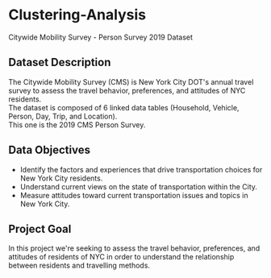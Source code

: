 # Clustering-Analysis
Citywide Mobility Survey - Person Survey 2019 Dataset

## Dataset Description 
The Citywide Mobility Survey (CMS) is New York City DOT's annual travel survey to assess the travel behavior, preferences, and attitudes of NYC residents. <br> The dataset is composed of 6 linked data tables (Household, Vehicle, Person, Day, Trip, and Location). <br> This one is the 2019 CMS Person Survey. 

## Data Objectives 
* Identify the factors and experiences that drive transportation choices for New York City residents. 
* Understand current views on the state of transportation within the City.
* Measure attitudes toward current transportation issues and topics in New York City. 

## Project Goal
In this project we're seeking to assess the travel behavior, preferences, and attitudes of residents of NYC in order to understand the relationship between residents and travelling methods. 
